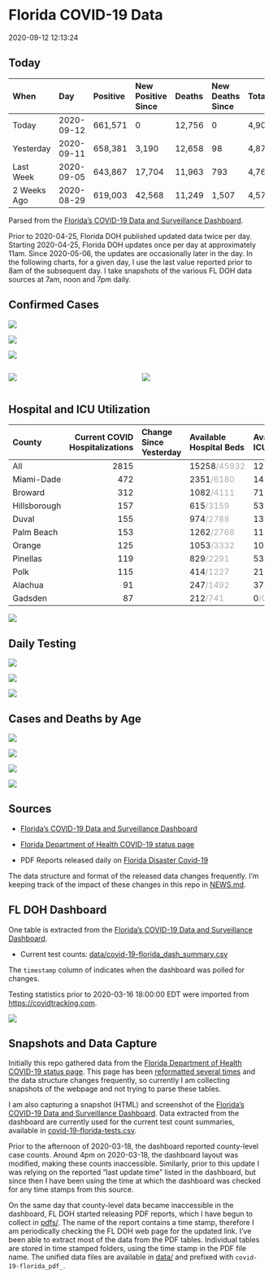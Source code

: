 Florida COVID-19 Data
================
2020-09-12 12:13:24

## Today

| When        | Day        | Positive | New Positive Since | Deaths | New Deaths Since | Total     |
| :---------- | :--------- | :------- | :----------------- | :----- | :--------------- | :-------- |
| Today       | 2020-09-12 | 661,571  | 0                  | 12,756 | 0                | 4,901,680 |
| Yesterday   | 2020-09-11 | 658,381  | 3,190              | 12,658 | 98               | 4,876,756 |
| Last Week   | 2020-09-05 | 643,867  | 17,704             | 11,963 | 793              | 4,763,807 |
| 2 Weeks Ago | 2020-08-29 | 619,003  | 42,568             | 11,249 | 1,507            | 4,575,211 |

Parsed from the [Florida’s COVID-19 Data and Surveillance
Dashboard](https://fdoh.maps.arcgis.com/apps/opsdashboard/index.html#/8d0de33f260d444c852a615dc7837c86).

Prior to 2020-04-25, Florida DOH published updated data twice per day.
Starting 2020-04-25, Florida DOH updates once per day at approximately
11am. Since 2020-05-06, the updates are occasionally later in the day.
In the following charts, for a given day, I use the last value reported
prior to 8am of the subsequent day. I take snapshots of the various FL
DOH data sources at 7am, noon and 7pm daily.

## Confirmed Cases

![](plots/covid-19-florida-daily-test-changes.png)

![](plots/covid-19-florida-deaths-by-day.png)

![](plots/covid-19-florida-county-top-6.png)

<div class="columns">

<div class="column is-full-mobile">

![](plots/covid-19-florida-testing.png)

</div>

<div class="column is-full-mobile">

![](plots/covid-19-florida-total-positive.png)

</div>

</div>

## Hospital and ICU Utilization

| County       | Current COVID Hospitalizations | Change Since Yesterday | Available Hospital Beds                      | Available ICU Beds                         |
| :----------- | -----------------------------: | :--------------------- | :------------------------------------------- | :----------------------------------------- |
| All          |                           2815 |                        | 15258<span style="color: #aaa">/45932</span> | 1270<span style="color: #aaa">/4711</span> |
| Miami-Dade   |                            472 |                        | 2351<span style="color: #aaa">/6180</span>   | 148<span style="color: #aaa">/783</span>   |
| Broward      |                            312 |                        | 1082<span style="color: #aaa">/4111</span>   | 71<span style="color: #aaa">/406</span>    |
| Hillsborough |                            157 |                        | 615<span style="color: #aaa">/3159</span>    | 53<span style="color: #aaa">/316</span>    |
| Duval        |                            155 |                        | 974<span style="color: #aaa">/2788</span>    | 137<span style="color: #aaa">/297</span>   |
| Palm Beach   |                            153 |                        | 1262<span style="color: #aaa">/2768</span>   | 113<span style="color: #aaa">/290</span>   |
| Orange       |                            125 |                        | 1053<span style="color: #aaa">/3332</span>   | 104<span style="color: #aaa">/268</span>   |
| Pinellas     |                            119 |                        | 829<span style="color: #aaa">/2291</span>    | 53<span style="color: #aaa">/230</span>    |
| Polk         |                            115 |                        | 414<span style="color: #aaa">/1227</span>    | 21<span style="color: #aaa">/120</span>    |
| Alachua      |                             91 |                        | 247<span style="color: #aaa">/1492</span>    | 37<span style="color: #aaa">/271</span>    |
| Gadsden      |                             87 |                        | 212<span style="color: #aaa">/741</span>     | 0<span style="color: #aaa">/0</span>       |

![](plots/covid-19-florida-icu-usage.png)

## Daily Testing

![](plots/covid-19-florida-tests-per-case.png)

<!-- ![](plots/covid-19-florida-change-new-cases.png) -->

![](plots/covid-19-florida-tests-percent-positive.png)

![](plots/covid-19-florida-test-and-case-growth.png)

## Cases and Deaths by Age

![](plots/covid-19-florida-weekly-events-by-age.png)

![](plots/covid-19-florida-age.png)

![](plots/covid-19-florida-age-deaths.png)

![](plots/covid-19-florida-age-sex.png)

## Sources

  - [Florida’s COVID-19 Data and Surveillance
    Dashboard](https://fdoh.maps.arcgis.com/apps/opsdashboard/index.html#/8d0de33f260d444c852a615dc7837c86)

  - [Florida Department of Health COVID-19 status
    page](http://www.floridahealth.gov/diseases-and-conditions/COVID-19/)

  - PDF Reports released daily on [Florida Disaster
    Covid-19](http://www.floridahealth.gov/diseases-and-conditions/COVID-19/)

The data structure and format of the released data changes frequently.
I’m keeping track of the impact of these changes in this repo in
[NEWS.md](NEWS.md).

## FL DOH Dashboard

One table is extracted from the [Florida’s COVID-19 Data and
Surveillance
Dashboard](https://fdoh.maps.arcgis.com/apps/opsdashboard/index.html#/8d0de33f260d444c852a615dc7837c86).

  - Current test counts:
    [data/covid-19-florida\_dash\_summary.csv](data/covid-19-florida_dash_summary.csv)

The `timestamp` column of indicates when the dashboard was polled for
changes.

Testing statistics prior to 2020-03-16 18:00:00 EDT were imported from
<https://covidtracking.com>.

![](screenshots/fodh_maps_arcgis_com__apps__opsdashboard.png)

## Snapshots and Data Capture

Initially this repo gathered data from the [Florida Department of Health
COVID-19 status
page](http://www.floridahealth.gov/diseases-and-conditions/COVID-19/).
This page has been [reformatted several
times](screenshots/floridahealth_gov__diseases-and-conditions__COVID-19.png)
and the data structure changes frequently, so currently I am collecting
snapshots of the webpage and not trying to parse these tables.

I am also capturing a snapshot (HTML) and screenshot of the [Florida’s
COVID-19 Data and Surveillance
Dashboard](https://fdoh.maps.arcgis.com/apps/opsdashboard/index.html#/8d0de33f260d444c852a615dc7837c86).
Data extracted from the dashboard are currently used for the current
test count summaries, available in
[covid-19-florida-tests.csv](covid-19-florida-tests.csv).

Prior to the afternoon of 2020-03-18, the dashboard reported
county-level case counts. Around 4pm on 2020-03-18, the dashboard layout
was modified, making these counts inaccessible. Similarly, prior to this
update I was relying on the reported “last update time” listed in the
dashboard, but since then I have been using the time at which the
dashboard was checked for any time stamps from this source.

On the same day that county-level data became inaccessible in the
dashboard, FL DOH started releasing PDF reports, which I have begun to
collect in [pdfs/](pdfs/). The name of the report contains a time stamp,
therefore I am periodically checking the FL DOH web page for the updated
link. I’ve been able to extract most of the data from the PDF tables.
Individual tables are stored in time stamped folders, using the time
stamp in the PDF file name. The unified data files are available in
[data/](data/) and prefixed with `covid-19-florida_pdf_`.

